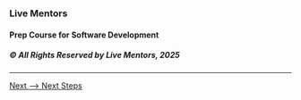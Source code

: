 ### Live Mentors
#### Prep Course for Software Development
##### &copy; All Rights Reserved by Live Mentors, 2025

---



[Next --> Next Steps](./10%20Next%20Steps.md)
